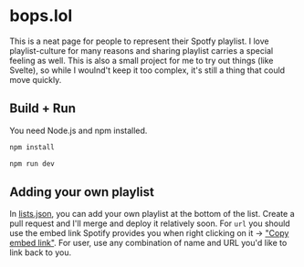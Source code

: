 # bops.lol
This is a neat page for people to represent their Spotfy playlist. I love playlist-culture for many reasons and sharing playlist carries a special feeling as well. This is also a small project for me to try out things (like Svelte), so while I woulnd't keep it too complex, it's still a thing that could move quickly.

## Build + Run
You need Node.js and npm installed.

```bash
npm install
```

```bash
npm run dev
```

## Adding your own playlist
In [lists.json](assets/lists.json), you can add your own playlist at the bottom of the list. Create a pull request and I'll merge and deploy it relatively soon.
For `url` you should use the embed link Spotify provides you when right clicking on it -> ["Copy embed link"](https://developer.spotify.com/documentation/widgets/generate/embed/). For user, use any combination of name and URL you'd like to link back to you. 
